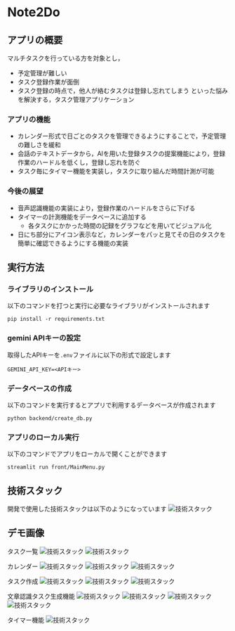 # Note2Do

## アプリの概要
マルチタスクを行っている方を対象とし，
* 予定管理が難しい
* タスク登録作業が面倒
* タスク登録の時点で，他人が絡むタスクは登録し忘れてしまう
といった悩みを解決する，タスク管理アプリケーション
### アプリの機能
* カレンダー形式で日ごとのタスクを管理できるようにすることで，予定管理の難しさを緩和
* 会話のテキストデータから，AIを用いた登録タスクの提案機能により，登録作業のハードルを低くし，登録し忘れを防ぐ
* タスク毎にタイマー機能を実装し，タスクに取り組んだ時間計測が可能
### 今後の展望
* 音声認識機能の実装により，登録作業のハードルをさらに下げる
* タイマーの計測機能をデータベースに追加する
    * 各タスクにかかった時間の記録をグラフなどを用いてビジュアル化
* 日にち部分にアイコン表示など，カレンダーをパッと見てその日のタスクを簡単に確認できるようにする機能の実装

## 実行方法

### ライブラリのインストール
以下のコマンドを打つと実行に必要なライブラリがインストールされます
```shell
pip install -r requirements.txt
```

### gemini APIキーの設定
取得したAPIキーを`.env`ファイルに以下の形式で設定します
```
GEMINI_API_KEY=<APIキー>
```

### データベースの作成
以下のコマンドを実行するとアプリで利用するデータベースが作成されます
```shell
python backend/create_db.py
```

### アプリのローカル実行
以下のコマンドでアプリをローカルで開くことができます
```shell
streamlit run front/MainMenu.py
```

## 技術スタック
開発で使用した技術スタックは以下のようになっています
![技術スタック](https://github.com/cotora/trachjob_team_p/blob/main/public/tech_stach_note2do.png?raw=true)

## デモ画像
タスク一覧
![技術スタック](https://github.com/cotora/trachjob_team_p/blob/main/public/Captures/01_Home.png?raw=true)
![技術スタック](https://github.com/cotora/trachjob_team_p/blob/main/public/Captures/10_Today_schedule.png?raw=true)

カレンダー
![技術スタック](https://github.com/cotora/trachjob_team_p/blob/main/public/Captures/02_Main_Menu.png?raw=true)
![技術スタック](https://github.com/cotora/trachjob_team_p/blob/main/public/Captures/03_date_changed.png?raw=true)
![技術スタック](https://github.com/cotora/trachjob_team_p/blob/main/public/Captures/04_date_task.png?raw=true)

タスク作成
![技術スタック](https://github.com/cotora/trachjob_team_p/blob/main/public/Captures/04_date_task.png?raw=true)
![技術スタック](https://github.com/cotora/trachjob_team_p/blob/main/public/Captures/05_create_task.png?raw=true)
![技術スタック](https://github.com/cotora/trachjob_team_p/blob/main/public/Captures/06_task_created.png?raw=true)

文章認識タスク生成機能
![技術スタック](https://github.com/cotora/trachjob_team_p/blob/main/public/Captures/07_task_detect.png?raw=true)
![技術スタック](https://github.com/cotora/trachjob_team_p/blob/main/public/Captures/08_task_detected.png?raw=true)
![技術スタック](https://github.com/cotora/trachjob_team_p/blob/main/public/Captures/09_task_registered.png?raw=true)
![技術スタック](https://github.com/cotora/trachjob_team_p/blob/main/public/Captures/10_Today_schedule.png?raw=true)

タイマー機能
![技術スタック](https://github.com/cotora/trachjob_team_p/blob/main/public/Captures/11_Timer.png?raw=true)